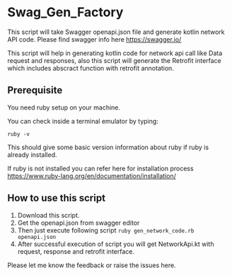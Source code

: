 # Swag_Gen_Factory

This script will take Swagger openapi.json file and generate kotlin network API code. Please find swagger info here https://swagger.io/

This script will help in generating kotlin code for network api call like Data request and responses, also this script will generate the Retrofit interface which includes abscract function with retrofit annotation.


## Prerequisite

You need ruby setup on your machine. 

You can check inside a terminal emulator by typing:

```ruby -v```

This should give some basic version information about ruby if ruby is already installed. 

If ruby is not installed you can refer here for installation process https://www.ruby-lang.org/en/documentation/installation/

## How to use this script

1. Download this script. 
2. Get the openapi.json from swagger editor 
3. Then just execute following script
```ruby gen_network_code.rb openapi.json```
4. After successful execution of script you will get NetworkApi.kt with request, response and retrofit interface.

Please let me know the feedback or raise the issues here.




